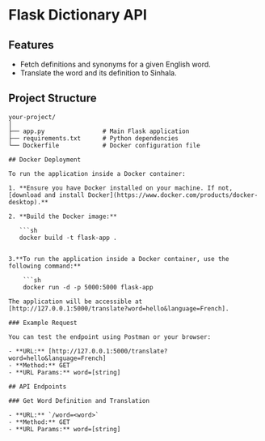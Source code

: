 # Flask Dictionary API


## Features

- Fetch definitions and synonyms for a given English word.
- Translate the word and its definition to Sinhala.

## Project Structure

```plaintext
your-project/
│
├── app.py                # Main Flask application
├── requirements.txt      # Python dependencies
└── Dockerfile            # Docker configuration file

## Docker Deployment

To run the application inside a Docker container:

1. **Ensure you have Docker installed on your machine. If not, [download and install Docker](https://www.docker.com/products/docker-desktop).**

2. **Build the Docker image:**

   ```sh
   docker build -t flask-app .


3.**To run the application inside a Docker container, use the following command:**

    ```sh
    docker run -d -p 5000:5000 flask-app

The application will be accessible at [http://127.0.0.1:5000/translate?word=hello&language=French].

### Example Request

You can test the endpoint using Postman or your browser:

- **URL:** [http://127.0.0.1:5000/translate?word=hello&language=French]
- **Method:** GET
- **URL Params:** word=[string]

## API Endpoints

### Get Word Definition and Translation

- **URL:** `/word=<word>`
- **Method:** GET
- **URL Params:** word=[string]
